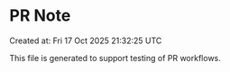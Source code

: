 # PR Note

Created at: Fri 17 Oct 2025 21:32:25 UTC

This file is generated to support testing of PR workflows.
